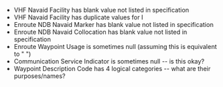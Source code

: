 - VHF Navaid Facility has blank value not listed in specification
- VHF Navaid Facility has duplicate values for I
- Enroute NDB Navaid Marker has blank value not listed in specification
- Enroute NDB Navaid Collocation has blank value not listed in specification
- Enroute Waypoint Usage is sometimes null (assuming this is equivalent to "  ")
- Communication Service Indicator is sometimes null -- is this okay?
- Waypoint Description Code has 4 logical categories -- what are their purposes/names?